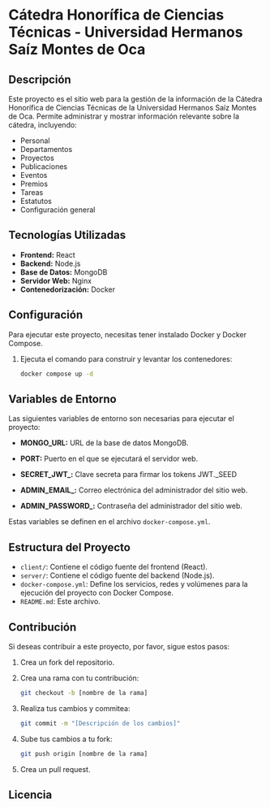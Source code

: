 # Cátedra Honorífica de Ciencias Técnicas - Universidad Hermanos Saíz Montes de Oca

## Descripción

Este proyecto es el sitio web para la gestión de la información de la Cátedra Honorífica de Ciencias Técnicas de la Universidad Hermanos Saíz Montes de Oca. Permite administrar y mostrar información relevante sobre la cátedra, incluyendo:

- Personal
- Departamentos
- Proyectos
- Publicaciones
- Eventos
- Premios
- Tareas
- Estatutos
- Configuración general

## Tecnologías Utilizadas

- **Frontend:** React
- **Backend:** Node.js
- **Base de Datos:** MongoDB
- **Servidor Web:** Nginx
- **Contenedorización:** Docker

## Configuración

Para ejecutar este proyecto, necesitas tener instalado Docker y Docker Compose.

1.  Ejecuta el comando para construir y levantar los contenedores:

    ```bash
    docker compose up -d
    ```

## Variables de Entorno

Las siguientes variables de entorno son necesarias para ejecutar el proyecto:

- **MONGO_URL:** URL de la base de datos MongoDB.

- **PORT:** Puerto en el que se ejecutará el servidor web.

- **SECRET_JWT\_:** Clave secreta para firmar los tokens JWT.\_SEED

- **ADMIN_EMAIL\_:** Correo electrónica del administrador del sitio web.

- **ADMIN_PASSWORD\_:** Contraseña del administrador del sitio web.

Estas variables se definen en el archivo `docker-compose.yml`.

## Estructura del Proyecto

- `client/`: Contiene el código fuente del frontend (React).
- `server/`: Contiene el código fuente del backend (Node.js).
- `docker-compose.yml`: Define los servicios, redes y volúmenes para la ejecución del proyecto con Docker Compose.
- `README.md`: Este archivo.

## Contribución

Si deseas contribuir a este proyecto, por favor, sigue estos pasos:

1.  Crea un fork del repositorio.
2.  Crea una rama con tu contribución:

    ```bash
    git checkout -b [nombre de la rama]
    ```

3.  Realiza tus cambios y commitea:

    ```bash
    git commit -m "[Descripción de los cambios]"
    ```

4.  Sube tus cambios a tu fork:

    ```bash
    git push origin [nombre de la rama]
    ```

5.  Crea un pull request.

## Licencia
